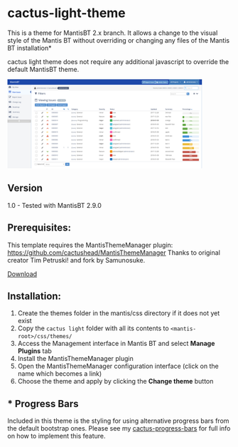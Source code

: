 # cactus-light-theme
This is a theme for MantisBT 2.x branch.  It allows a change to the visual style of the Mantis BT without overriding or changing any files of the Mantis BT installation*

cactus light theme does not require any additional javascript to override the default MantisBT theme.

<img src="https://github.com/cactushead/cactus-light-theme/blob/master/cactus%20light.png" height="200" alt="cactus light theme for MantisBT">


## Version
1.0 - Tested with MantisBT 2.9.0

## Prerequisites:
This template requires the MantisThemeManager plugin: https://github.com/cactushead/MantisThemeManager  Thanks to original creator Tim Petruski! and fork by Samunosuke.

[Download](https://github.com/cactushead/MantisThemeManager/archive/master.zip)

## Installation:
1. Create the themes folder in the mantis/css directory if it does not yet exist
2. Copy the `cactus light` folder with all its contents to `<mantis-root>/css/themes/`
3. Access the Management interface in Mantis BT and select **Manage Plugins** tab
4. Install the MantisThemeManager plugin
5. Open the MantisThemeManager configuration interface (click on the name which becomes a link)
6. Choose the theme and apply by clicking the **Change theme** button

## * Progress Bars
Included in this theme is the styling for using alternative progress bars from the default bootstrap ones.
Please see my [cactus-progress-bars](https://github.com/cactushead/cactus-progress-bars) for full info on how to implement this feature.




